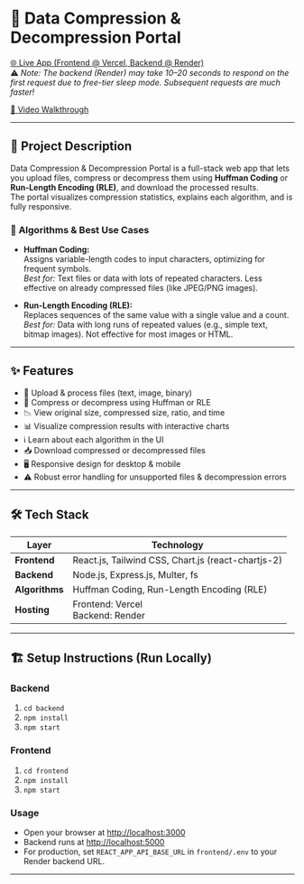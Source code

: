 # 🚀 Data Compression & Decompression Portal

[🌐 Live App (Frontend @ Vercel, Backend @ Render)](https://data-compression-decompression-port-lovat.vercel.app/)  
⚠️ *Note: The backend (Render) may take 10–20 seconds to respond on the first request due to free-tier sleep mode. Subsequent requests are much faster!*

[🎥 Video Walkthrough](https://youtu.be/k0KVpDGTDDM?si=SSHDbapf-dN-TWzs)

---

## 📖 Project Description

Data Compression & Decompression Portal is a full-stack web app that lets you upload files, compress or decompress them using **Huffman Coding** or **Run-Length Encoding (RLE)**, and download the processed results.  
The portal visualizes compression statistics, explains each algorithm, and is fully responsive.

### 🧩 **Algorithms & Best Use Cases**

- **Huffman Coding:**  
  Assigns variable-length codes to input characters, optimizing for frequent symbols.  
  *Best for:* Text files or data with lots of repeated characters. Less effective on already compressed files (like JPEG/PNG images).

- **Run-Length Encoding (RLE):**  
  Replaces sequences of the same value with a single value and a count.  
  *Best for:* Data with long runs of repeated values (e.g., simple text, bitmap images). Not effective for most images or HTML.

---

## ✨ Features

- 📁 Upload & process files (text, image, binary)
- 🔄 Compress or decompress using Huffman or RLE
- 📉 View original size, compressed size, ratio, and time
- 📊 Visualize compression results with interactive charts
- ℹ️ Learn about each algorithm in the UI
- 📥 Download compressed or decompressed files
- 🖥️ Responsive design for desktop & mobile
- ⚠️ Robust error handling for unsupported files & decompression errors

---

## 🛠️ Tech Stack

| Layer         | Technology                                      |
|---------------|-------------------------------------------------|
| **Frontend**  | React.js, Tailwind CSS, Chart.js (react-chartjs-2) |
| **Backend**   | Node.js, Express.js, Multer, fs                 |
| **Algorithms**| Huffman Coding, Run-Length Encoding (RLE)       |
| **Hosting**   | Frontend: Vercel<br>Backend: Render             |

---

## 🏗️ Setup Instructions (Run Locally)

### Backend

1. `cd backend`
2. `npm install`
3. `npm start`


### Frontend

1. `cd frontend`
2. `npm install`
3. `npm start`


### Usage

- Open your browser at [http://localhost:3000](http://localhost:3000)
- Backend runs at [http://localhost:5000](http://localhost:5000)
- For production, set `REACT_APP_API_BASE_URL` in `frontend/.env` to your Render backend URL.

---





